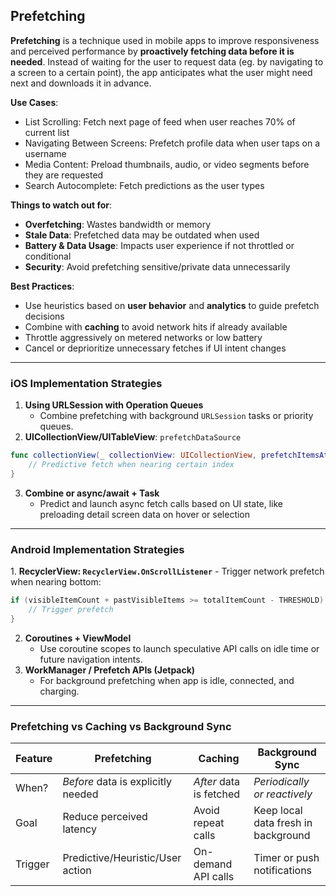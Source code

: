 ## Prefetching
**Prefetching** is a technique used in mobile apps to improve responsiveness and perceived performance by **proactively fetching data before it is needed**. Instead of waiting for the user to request data (eg. by navigating to a screen to a certain point), the app anticipates what the user might need next and downloads it in advance.

**Use Cases**:
- List Scrolling: Fetch next page of feed when user reaches 70% of current list
- Navigating Between Screens: Prefetch profile data when user taps on a username
- Media Content: Preload thumbnails, audio, or video segments before they are requested
- Search Autocomplete: Fetch predictions as the user types

**Things to watch out for**:
- **Overfetching**: Wastes bandwidth or memory
- **Stale Data**: Prefetched data may be outdated when used
- **Battery & Data Usage**: Impacts user experience if not throttled or conditional
- **Security**: Avoid prefetching sensitive/private data unnecessarily

**Best Practices**:
- Use heuristics based on **user behavior** and **analytics** to guide prefetch decisions
- Combine with **caching** to avoid network hits if already available
- Throttle aggressively on metered networks or low battery
- Cancel or deprioritize unnecessary fetches if UI intent changes

---
### iOS Implementation Strategies
1. **Using URLSession with Operation Queues**
	- Combine prefetching with background `URLSession` tasks or priority queues.
2. **UICollectionView/UITableView**: `prefetchDataSource`
```swift
func collectionView(_ collectionView: UICollectionView, prefetchItemsAt indexPaths:[IndexPath]) {
	// Predictive fetch when nearing certain index
}
```
3. **Combine or async/await + Task**
	- Predict and launch async fetch calls based on UI state, like preloading detail screen data on hover or selection

---
### Android Implementation Strategies

1. **RecyclerView: `RecyclerView.OnScrollListener`**
	- Trigger network prefetch when nearing bottom:

```kotlin
if (visibleItemCount + pastVisibleItems >= totalItemCount - THRESHOLD) {
	// Trigger prefetch
}
```
2. **Coroutines + ViewModel**
	- Use coroutine scopes to launch speculative API calls on idle time or future navigation intents.
3. **WorkManager / Prefetch APIs (Jetpack)**
	- For background prefetching when app is idle, connected, and charging.

---
### Prefetching vs Caching vs Background Sync

| **Feature** | **Prefetching**                        | **Caching**                 | **Background Sync**                     |
| ------- | ---------------------------------- | ----------------------- | ----------------------------------- |
| When?   | _Before_ data is explicitly needed | _After_ data is fetched | _Periodically or reactively_        |
| Goal    | Reduce perceived latency           | Avoid repeat calls      | Keep local data fresh in background |
| Trigger | Predictive/Heuristic/User action   | On-demand API calls     | Timer or push notifications         |

